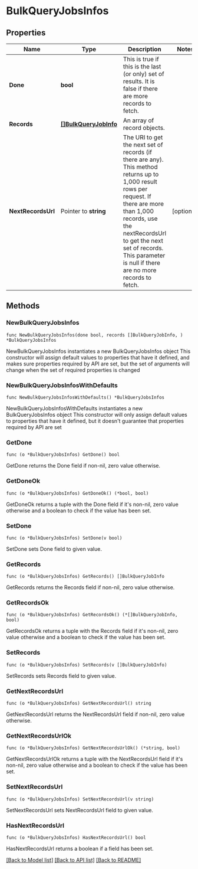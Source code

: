 # BulkQueryJobsInfos

## Properties

Name | Type | Description | Notes
------------ | ------------- | ------------- | -------------
**Done** | **bool** | This is true if this is the last (or only) set of results. It is false if there are more records to fetch. | 
**Records** | [**[]BulkQueryJobInfo**](BulkQueryJobInfo.md) | An array of record objects. | 
**NextRecordsUrl** | Pointer to **string** | The URI to get the next set of records (if there are any). This method returns up to 1,000 result rows per request. If there are more than 1,000 records, use the nextRecordsUrl to get the next set of records. This parameter is null if there are no more records to fetch.  | [optional] 

## Methods

### NewBulkQueryJobsInfos

`func NewBulkQueryJobsInfos(done bool, records []BulkQueryJobInfo, ) *BulkQueryJobsInfos`

NewBulkQueryJobsInfos instantiates a new BulkQueryJobsInfos object
This constructor will assign default values to properties that have it defined,
and makes sure properties required by API are set, but the set of arguments
will change when the set of required properties is changed

### NewBulkQueryJobsInfosWithDefaults

`func NewBulkQueryJobsInfosWithDefaults() *BulkQueryJobsInfos`

NewBulkQueryJobsInfosWithDefaults instantiates a new BulkQueryJobsInfos object
This constructor will only assign default values to properties that have it defined,
but it doesn't guarantee that properties required by API are set

### GetDone

`func (o *BulkQueryJobsInfos) GetDone() bool`

GetDone returns the Done field if non-nil, zero value otherwise.

### GetDoneOk

`func (o *BulkQueryJobsInfos) GetDoneOk() (*bool, bool)`

GetDoneOk returns a tuple with the Done field if it's non-nil, zero value otherwise
and a boolean to check if the value has been set.

### SetDone

`func (o *BulkQueryJobsInfos) SetDone(v bool)`

SetDone sets Done field to given value.


### GetRecords

`func (o *BulkQueryJobsInfos) GetRecords() []BulkQueryJobInfo`

GetRecords returns the Records field if non-nil, zero value otherwise.

### GetRecordsOk

`func (o *BulkQueryJobsInfos) GetRecordsOk() (*[]BulkQueryJobInfo, bool)`

GetRecordsOk returns a tuple with the Records field if it's non-nil, zero value otherwise
and a boolean to check if the value has been set.

### SetRecords

`func (o *BulkQueryJobsInfos) SetRecords(v []BulkQueryJobInfo)`

SetRecords sets Records field to given value.


### GetNextRecordsUrl

`func (o *BulkQueryJobsInfos) GetNextRecordsUrl() string`

GetNextRecordsUrl returns the NextRecordsUrl field if non-nil, zero value otherwise.

### GetNextRecordsUrlOk

`func (o *BulkQueryJobsInfos) GetNextRecordsUrlOk() (*string, bool)`

GetNextRecordsUrlOk returns a tuple with the NextRecordsUrl field if it's non-nil, zero value otherwise
and a boolean to check if the value has been set.

### SetNextRecordsUrl

`func (o *BulkQueryJobsInfos) SetNextRecordsUrl(v string)`

SetNextRecordsUrl sets NextRecordsUrl field to given value.

### HasNextRecordsUrl

`func (o *BulkQueryJobsInfos) HasNextRecordsUrl() bool`

HasNextRecordsUrl returns a boolean if a field has been set.


[[Back to Model list]](../README.md#documentation-for-models) [[Back to API list]](../README.md#documentation-for-api-endpoints) [[Back to README]](../README.md)


